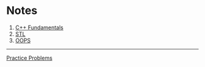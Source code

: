 # Notes
1. [C++ Fundamentals](https://www.craft.do/s/p4gy9aRdcvI3Zu)
2. [STL](https://www.craft.do/s/mH3qomVc0xqgXY)
3. [OOPS](https://www.craft.do/s/jwx2k9KQVF9sOA)

---

[Practice Problems](https://www.craft.do/s/LFfOlZPF97d57G)
